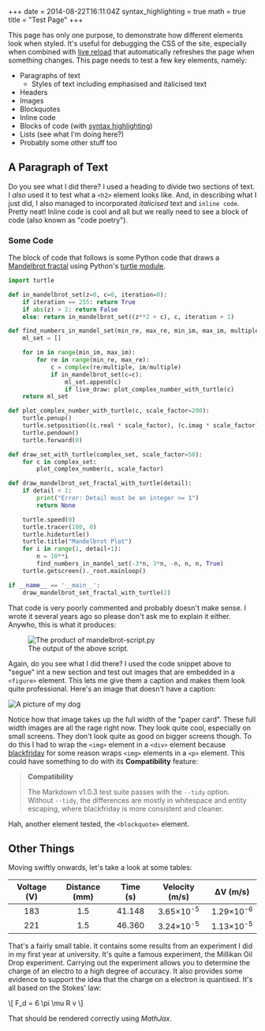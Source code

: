 +++
date = 2014-08-22T16:11:04Z
syntax_highlighting = true
math = true
title = "Test Page"
+++

This page has only one purpose, to demonstrate how different elements look when styled. It's useful for debugging the CSS of the site, especially when combined with [live reload](http://livereload.com/) that automatically refreshes the page when something changes. This page needs to test a few key elements, namely:

- Paragraphs of text
    + Styles of text including emphasised and italicised text
- Headers
- Images
- Blockquotes
- Inline code
- Blocks of code (with [syntax highlighting](https://highlightjs.org))
- Lists (see what I'm doing here?)
- Probably some other stuff too

## A Paragraph of Text

Do you see what I did there? I used a heading to divide two sections of text. I _also_ used it to test what a `<h2>` element looks like. And, in describing what I just did, I also managed to incorporated _italicised_ text and `inline code`. Pretty neat! Inline code is cool and all but we really need to see a block of code (also known as "code poetry").

### Some Code

The block of code that follows is some Python code that draws a [Mandelbrot fractal][mandelbrot-fractal] using Python's [turtle module][python-turtle-module].

[mandelbrot-fractal]: https://en.wikipedia.org/wiki/Mandelbrot_set
[python-turtle-module]: https://docs.python.org/3.4/library/turtle.html

```python
import turtle

def in_mandelbrot_set(z=0, c=0, iteration=0):
    if iteration == 255: return True
    if abs(z) > 2: return False
    else: return in_mandelbrot_set((z**2 + c), c, iteration + 1)

def find_numbers_in_mandel_set(min_re, max_re, min_im, max_im, multiple, live_draw=False):
    ml_set = []

    for im in range(min_im, max_im):
        for re in range(min_re, max_re):
            c = complex(re/multiple, im/multiple)
            if in_mandelbrot_set(c=c): 
                ml_set.append(c)
                if live_draw: plot_complex_number_with_turtle(c)
    return ml_set

def plot_complex_number_with_turtle(c, scale_factor=200):
    turtle.penup()
    turtle.setposition((c.real * scale_factor), (c.imag * scale_factor))
    turtle.pendown()
    turtle.forward(0)

def draw_set_with_turtle(complex_set, scale_factor=50):
    for c in complex_set:
        plot_complex_number(c, scale_factor)

def draw_mandelbrot_set_fractal_with_turtle(detail):
    if detail < 1:
        print("Error: Detail must be an integer >= 1")
        return None

    turtle.speed(0)
    turtle.tracer(100, 0)
    turtle.hideturtle()
    turtle.title("Mandelbrot Plot")
    for i in range(1, detail+1):
        n = 10**i
        find_numbers_in_mandel_set(-3*n, 3*n, -n, n, n, True)
    turtle.getscreen()._root.mainloop()

if __name__ == '__main__':
    draw_mandelbrot_set_fractal_with_turtle(2)
```

That code is very poorly commented and probably doesn't make sense. I wrote it several years ago so please don't ask me to explain it either. Anywho, this is what it produces:

<figure>
    <img src="/images/mandelbrot-test-image.png" alt="The product of mandelbrot-script.py"/>
    <figcaption>The output of the above script.</figcaption>
</figure>

Again, do you see what I did there? I used the code snippet above to "segue" int a new section and test out images that are embedded in a `<figure>` element. This lets me give them a caption and makes them look quite professional. Here's an image that doesn't have a caption:

<div class="full-width-image-wrap">
    <img src="/images/cute-dog-test-image-2.jpeg" alt="A picture of my dog" />
</div> 

Notice how that image takes up the full width of the "paper card". These full width images are all the rage right now. They look quite cool, especially on small screens. They don't look quite as good on bigger screens though. To do this I had to wrap the `<img>` element in a `<div>` element because [blackfriday][blackfriday-github] for some reason wraps `<img>` elements in a `<p>` element. This could have something to do with its **Compatibility** feature:

[blackfriday-github]: https://github.com/russross/blackfriday

> **Compatibility**
>  
> The Markdown v1.0.3 test suite passes with the `--tidy` option. Without `--tidy`, the differences are mostly in whitespace and entity escaping, where blackfriday is more consistent and cleaner.

Hah, another element tested, the `<blockquote>` element.

## Other Things

Moving swiftly onwards, let's take a look at some tables:

| Voltage (V) | Distance (mm) | Time (s) | Velocity (m/s)                | &Delta;V (m/s)                         |
| :---------: | :----:        | :------: | :---------------------------: | :------------------------------------: |
| 183         | 1.5           | 41.148   | 3.65&times;10<sup>-5</sup>    | 1.29&times;10<sup>-6</sup>             |
| 221         | 1.5           | 46.360   | 3.24&times;10<sup>-5</sup>    | 1.13&times;10<sup>-5</sup>             |

That's a fairly small table. It contains some results from an experiment I did in my first year at university. It's quite a famous experiment, the Millikan Oil Drop experiment. Carrying out the experiment allows you to determine the charge of an electro to a high degree of accuracy. It also provides some evidence to support the idea that the charge on a electron is quantised. It's all based on the Stokes' law:

\\[
    F_d = 6 \pi \mu R v
\\]

That should be rendered correctly using _MathJax_.

